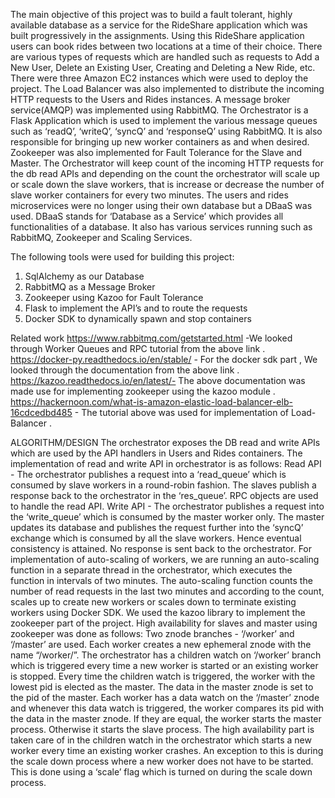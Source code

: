 The main objective of this project was to build a fault tolerant, highly available database as a service for the RideShare application which was built progressively in the assignments. Using this RideShare application users can book rides between two locations at a time of their choice. There are various types of requests which are handled such as requests to Add a New User, Delete an Existing User, Creating and Deleting a New Ride, etc. 
There were three Amazon EC2 instances which were used to deploy the project. The Load Balancer was also implemented to distribute the incoming HTTP requests to the Users and Rides instances. A message broker service(AMQP) was implemented using RabbitMQ. The Orchestrator is a Flask Application which is used to implement the various message queues such as ‘readQ’, ‘writeQ’, ‘syncQ’ and ‘responseQ’ using RabbitMQ. It is also responsible for bringing up new worker containers as and when desired. Zookeeper was also implemented for Fault Tolerance for the Slave and Master. The Orchestrator will keep count of the incoming HTTP requests for the db read APIs and depending on the count the orchestrator will scale up or scale down the slave workers, that is increase or decrease the number of slave worker containers for every two minutes.
The users and rides microservices were no longer using their own database but a DBaaS was used. DBaaS stands for ‘Database as a Service’ which provides all functionalities of a database. It also has various services running such as RabbitMQ, Zookeeper and Scaling Services. 

The following tools were used for building this project:
1. SqlAlchemy as our Database
2. RabbitMQ as a Message Broker
3. Zookeeper using Kazoo for Fault Tolerance
4. Flask to implement the API’s and to route the requests
5. Docker SDK to dynamically spawn and stop containers


Related work
https://www.rabbitmq.com/getstarted.html -We looked through Worker Queues and RPC tutorial from the above link .
https://docker-py.readthedocs.io/en/stable/ - For the docker sdk part , We looked through the documentation from the above link .
https://kazoo.readthedocs.io/en/latest/- The above documentation was made use for implementing zookeeper using the kazoo module . 
https://hackernoon.com/what-is-amazon-elastic-load-balancer-elb-16cdcedbd485 - The tutorial above was used for implementation of Load-Balancer .


ALGORITHM/DESIGN
The orchestrator exposes the DB read and write APIs which are used by the API handlers in Users and Rides containers. The implementation of read and write API in orchestrator is as follows:
Read API - The orchestrator publishes a request into a ‘read_queue’ which is consumed by slave workers in a round-robin fashion. The slaves publish a response back to the orchestrator in the ‘res_queue’. RPC objects are used to handle the read API.
Write API - The orchestrator publishes a request into the ‘write_queue’ which is consumed by the master worker only. The master updates its database and publishes the request further into the ‘syncQ’ exchange which is consumed by all the slave workers. Hence eventual consistency is attained. No response is sent back to the orchestrator.
For implementation of auto-scaling of workers, we are running an auto-scaling function in a separate thread in the orchestrator, which executes the function in intervals of two minutes. The auto-scaling function counts the number of read requests in the last two minutes and according to the count, scales up to create new workers or scales down to terminate existing workers using Docker SDK.
We used the kazoo library to implement the zookeeper part of the project. High availability for slaves and master using zookeeper was done as follows:
Two znode branches - ‘/worker’ and ‘/master’ are used.
Each worker creates a new ephemeral znode with the name “/worker/<pid>”.
The orchestrator has a children watch on ‘/worker’ branch which is triggered every time a new worker is started or an existing worker is stopped. Every time the children watch is triggered, the worker with the lowest pid is elected as the master. The data in  the master znode is set to the pid of the master.
Each worker has a data watch on the ‘/master’ znode and whenever this data watch is triggered, the worker compares its pid with the data in the master znode. If they are equal, the worker starts the master process. Otherwise it starts the slave process.
The high availability part is taken care of in the children watch in the orchestrator which starts a new worker every time an existing worker crashes. An exception to this is during the scale down process where a new worker does not have to be started. This is done using a ‘scale’ flag which is turned on during the scale down process.
